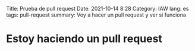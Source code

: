 Title: Prueba de pull request
Date: 2021-10-14 8:28
Category: IAW
lang: es
tags: pull-request
summary: Voy a hacer un pull request y ver si funciona

# Estoy haciendo un pull request
